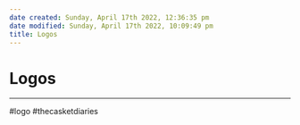 ```yaml
---
date created: Sunday, April 17th 2022, 12:36:35 pm
date modified: Sunday, April 17th 2022, 10:09:49 pm
title: Logos
---
```

# Logos
---

#logo #thecasketdiaries